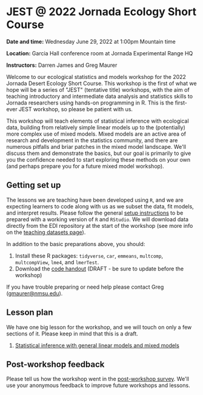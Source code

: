 # JEST @ 2022 Jornada Ecology Short Course

**Date and time:** Wednesday June 29, 2022 at 1:00pm Mountain time

**Location:** Garcia Hall conference room at Jornada Experimental Range HQ

**Instructors:** Darren James and Greg Maurer

Welcome to our ecological statistics and models workshop for the 2022 Jornada Desert Ecology Short Course. This workshop is the first of what we hope will be a series of "JEST" (tentative title) workshops, with the aim of teaching introductory and intermediate data analysis and statistics skills to Jornada researchers using hands-on programming in R. This is the first-ever JEST workshop, so please be patient with us.

This workshop will teach elements of statistical inference with ecological data, building from relatively simple linear models up to the (potentially) more complex use of mixed models. Mixed models are an active area of research and development in the statistics community, and there are numerous pitfalls and briar patches in the mixed model landscape. We'll discuss them and demonstrate the basics, but our goal is primarily to give you the confidence needed to start exploring these methods on your own (and perhaps prepare you for a future mixed model workshop).

## Getting set up

The lessons we are teaching have been developed using `R`, and we are expecting learners to code along with us as we subset the data, fit models, and interpret results. Please follow the general [setup instructions](../../html/setup.html) to be prepared with a working version of `R` and `RStudio`. We will download data directly from the EDI repository at the start of the workshop (see more info on the [teaching datasets page](../../html/teaching-datasets.html)). 

In addition to the basic preparations above, you should:

1. Install these R packages: `tidyverse`, `car`, `emmeans`, `multcomp`, `multcompView`, `lme4`, and `lmerTest`.
2. Download the [code handout](./jesc-code-handout.R) (DRAFT - be sure to update before the workshop)

If you have trouble preparing or need help please contact Greg (<gmaurer@nmsu.edu>).

## Lesson plan

We have one big lesson for the workshop, and we will touch on only a few sections of it. Please keep in mind that this is a draft.

1. [Statistical inference with general linear models and mixed models](../../html/statistical-inference-linear-and-mixed.html)

## Post-workshop feedback

Please tell us how the workshop went in the [post-workshop survey](https://docs.google.com/forms/d/e/1FAIpQLSezgQ6rsMzvnX7Cg-ohMtkjCDPyQjPK31zVevGMPWKn-9gaoQ/viewform?usp=sf_link). We'll use your anonymous feedback to improve future workshops and lessons.
